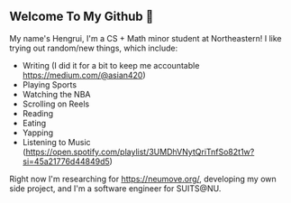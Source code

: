 ## Welcome To My Github 👋

My name's Hengrui, I'm a CS + Math minor student at Northeastern! I like trying out random/new things, which include:
- Writing (I did it for a bit to keep me accountable https://medium.com/@asian420)
- Playing Sports
- Watching the NBA
- Scrolling on Reels
- Reading
- Eating
- Yapping
- Listening to Music (https://open.spotify.com/playlist/3UMDhVNytQriTnfSo82t1w?si=45a21776d44849d5)

Right now I'm researching for https://neumove.org/, developing my own side project, and I'm a software engineer for SUITS@NU.
